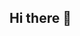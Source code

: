 ## Hi there 👋

<!--
**N0ck0/N0ck0** is a ✨ _special_ ✨ repository because its `README.md` (this file) appears on your GitHub profile.

Here are some ideas to get you started:

- 🔭 I’m currently working on Fundies 1 projects
- 🌱 I’m currently learning Racket
- 👯 I’m looking to collaborate on ...
- 🤔 I’m looking for help with knowing what to learn next
- 💬 Ask me about ...
- 📫 How to reach me: boden.n@northeastern.edu
- 😄 Pronouns: he/him
- ⚡ Fun fact: I like to ski!
-->
